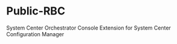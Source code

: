 Public-RBC
==========

System Center Orchestrator Console Extension for System Center Configuration Manager

